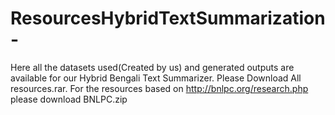 # ResourcesHybridTextSummarization-
Here all the datasets used(Created by us) and generated outputs are available for our Hybrid Bengali Text Summarizer.
Please Download All resources.rar. For the resources based on http://bnlpc.org/research.php please download BNLPC.zip
